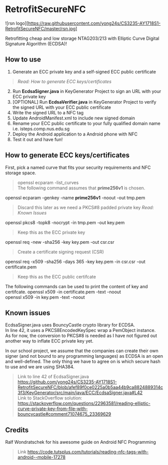 # RetrofitSecureNFC

![rsn logo][https://raw.githubusercontent.com/yong24s/CS3235-AY1718S1-RetrofitSecureNFC/master/rsn.jpg]

Retrofitting cheap and low storage NTAG203/213 with Elliptic Curve Digital Signature Algorithm (ECDSA)!

## How to use

1. Generate an ECC private key and a self-signed ECC public certificate <br/>
> *Read: How to generate ECC keys/certificates*
2. Run **EcdsaSigner.java** in KeyGenerator Project to sign an URL with your ECC private key <br/>
3. [OPTIONAL] Run **EcdsaVerifier.java** in KeyGenerator Project to verify the signed URL with your ECC public certificate <br/>
4. Write the signed URL to a NFC tag 
5. Update AndroidManifest.xml to include new signed domain
6. Rename your ECC public certificate to your fully qualified domain name i.e. isteps.comp.nus.edu.sg
7. Deploy the Android application to a Android phone with NFC
8. Test it out and have fun!

## How to generate ECC keys/certificates

First, pick a named curve that fits your security requirements and NFC storage space. <br/>
> openssl ecparam -list_curves <br/>
> The following command assumes that **prime256v1** is chosen. <br/>

openssl ecparam -genkey -name **prime256v1** -noout -out tmp.pem  <br/>
> Discard this later as we need a PKCS#8 padded private key *Read: Known Issues*<br/>

openssl pkcs8 -topk8 -nocrypt -in tmp.pem -out key.pem  <br/>
> Keep this as the ECC private key <br/>

openssl req -new -sha256 -key key.pem -out csr.csr <br/>
> Create a certificate signing request (CSR) <br/>

openssl req -x509 -sha256 -days 365 -key key.pem -in csr.csr -out certificate.pem  <br/>
> Keep this as the ECC public certifcate <br/>

The following commands can be used to print the content of key and certifcate.
openssl x509 -in certificate.pem -text -noout  <br/>
openssl x509 -in key.pem -text -noout  <br/>

## Known issues

EcdsaSigner.java uses BouncyCastle crypto library for ECDSA. <br/>
In line 42, it uses a PKCS8EncodedKeySpec wrap a PemObject instance. <br/>
As for now, the conversion to PKCS#8 is needed as I have not figured out another way to inflate ECC private key yet. <br/>

In our school project, we assume that the companies can create their own signer (and not bound to any programming languages) as ECDSA is an open and well-defined. The only thing we have to agree on is which secure hash to use and we are using SHA384.

> Link to line 42 of EcdsaSigner.java <br/> https://github.com/yong24s/CS3235-AY1718S1-RetrofitSecureNFC/blob/afef89f0ce0225a0b5aa44b9ca8824889314c3f3/KeyGenerator/src/main/java/ECC/EcdsaSigner.java#L42 <br/>
> Link to StackOverflow solution: https://stackoverflow.com/questions/22963581/reading-elliptic-curve-private-key-from-file-with-bouncycastle#comment71074675_23369629

## Credits
Ralf Wondratschek for his awesome guide on Android NFC Programming <br/>
> Link https://code.tutsplus.com/tutorials/reading-nfc-tags-with-android--mobile-17278
